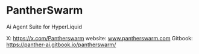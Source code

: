 # PantherSwarm
Ai Agent Suite for HyperLiquid

X: https://x.com/Pantherswarm
website: www.pantherswarm.com
Gitbook: https://panther-ai.gitbook.io/pantherswarm/

